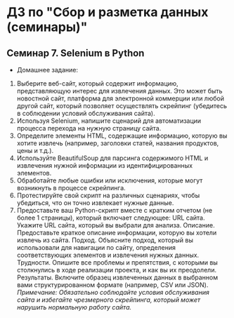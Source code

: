 # ДЗ по "Сбор и разметка данных (семинары)"

## Семинар 7. Selenium в Python
* Домашнее задание: 
1.	Выберите веб-сайт, который содержит информацию, представляющую интерес для извлечения данных. Это может быть 
новостной сайт, платформа для электронной коммерции или любой другой сайт, который позволяет осуществлять скрейпинг 
(убедитесь в соблюдении условий обслуживания сайта).
2.	Используя Selenium, напишите сценарий для автоматизации процесса перехода на нужную страницу сайта.
3.	Определите элементы HTML, содержащие информацию, которую вы хотите извлечь (например, заголовки статей, названия 
продуктов, цены и т.д.).
4.	Используйте BeautifulSoup для парсинга содержимого HTML и извлечения нужной информации из идентифицированных элементов.
5.	Обработайте любые ошибки или исключения, которые могут возникнуть в процессе скрейпинга.
6.	Протестируйте свой скрипт на различных сценариях, чтобы убедиться, что он точно извлекает нужные данные.
7.	Предоставьте ваш Python-скрипт вместе с кратким отчетом (не более 1 страницы), который включает следующее: 
URL сайта. Укажите URL сайта, который вы выбрали для анализа. Описание. Предоставьте краткое описание информации, 
которую вы хотели извлечь из сайта. Подход. Объясните подход, который вы использовали для навигации по сайту, 
определения соответствующих элементов и извлечения нужных данных. Трудности. Опишите все проблемы и препятствия, с 
которыми вы столкнулись в ходе реализации проекта, и как вы их преодолели. Результаты. Включите образец извлеченных 
данных в выбранном вами структурированном формате (например, CSV или JSON).  
*Примечание: Обязательно соблюдайте условия 
обслуживания сайта и избегайте чрезмерного скрейпинга, который может нарушить нормальную работу сайта.*
